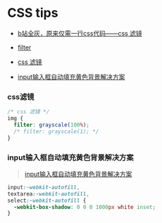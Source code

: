 # CSS tips

- [b站全灰，原来仅需一行css代码——css 滤镜](https://juejin.im/post/5df3a049f265da33f8652882)
- [filter](https://developer.mozilla.org/zh-CN/docs/Web/CSS/filter)

- [css 滤镜](#css滤镜)
- [input输入框自动填充黄色背景解决方案](#input输入框自动填充黄色背景解决方案)

### css滤镜
```css
/* css 滤镜 */
img {
  filter: grayscale(100%);
  /* filter: grayscale(1); */
}
```

### input输入框自动填充黄色背景解决方案

> [input输入框自动填充黄色背景解决方案](https://www.jianshu.com/p/587fef955c4b)
```css
input:-webkit-autofill,
textarea:-webkit-autofill,
select:-webkit-autofill {
  -webkit-box-shadow: 0 0 0 1000px white inset;
}
```
